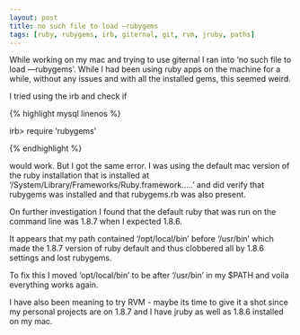 ```yaml
---
layout: post
title: no such file to load —rubygems
tags: [ruby, rubygems, irb, giternal, git, rvm, jruby, paths]
---
```


While working on my mac and trying to use giternal I ran into ‘no such file to load —rubygems’. While I had been using ruby apps on the machine for a while, without any issues and with all the installed gems, this seemed weird.

I tried using the irb and check if

{% highlight mysql linenos %}


irb\> require ‘rubygems’


{% endhighlight %}


would work. But I got the same error. I was using the default mac version of the ruby installation that is installed at ‘/System/Library/Frameworks/Ruby.framework…..’ and did verify that rubygems was installed and that rubygems.rb was also present.

On further investigation I found that the default ruby that was run on the command line was 1.8.7 when I expected 1.8.6.

It appears that my path contained ‘/opt/local/bin’ before ‘/usr/bin’ which made the 1.8.7 version of ruby default and thus clobbered all by 1.8.6 settings and lost rubygems.

To fix this I moved ‘opt/local/bin’ to be after ‘/usr/bin’ in my $PATH and voila everything works again.

I have also been meaning to try RVM - maybe its time to give it a shot since my personal projects are on 1.8.7 and I have jruby as well as 1.8.6 installed on my mac.
